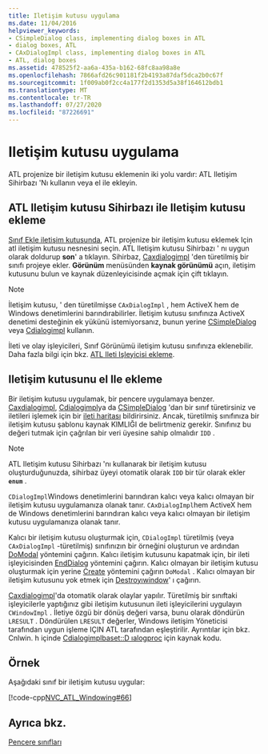 ```yaml
---
title: Iletişim kutusu uygulama
ms.date: 11/04/2016
helpviewer_keywords:
- CSimpleDialog class, implementing dialog boxes in ATL
- dialog boxes, ATL
- CAxDialogImpl class, implementing dialog boxes in ATL
- ATL, dialog boxes
ms.assetid: 478525f2-aa6a-435a-b162-68fc8aa98a8e
ms.openlocfilehash: 7866afd26c901181f2b4193a87daf5dca2b0c67f
ms.sourcegitcommit: 1f009ab0f2cc4a177f2d1353d5a38f164612bdb1
ms.translationtype: MT
ms.contentlocale: tr-TR
ms.lasthandoff: 07/27/2020
ms.locfileid: "87226691"
---
```

# <a name="implementing-a-dialog-box"></a>Iletişim kutusu uygulama

ATL projenize bir iletişim kutusu eklemenin iki yolu vardır: ATL Iletişim Sihirbazı 'Nı kullanın veya el ile ekleyin.

## <a name="adding-a-dialog-box-with-the-atl-dialog-wizard"></a>ATL Iletişim kutusu Sihirbazı ile Iletişim kutusu ekleme

[Sınıf Ekle iletişim kutusunda](../ide/add-class-dialog-box.md), ATL projenize bir iletişim kutusu eklemek Için atl iletişim kutusu nesnesini seçin. ATL Iletişim kutusu Sihirbazı ' nı uygun olarak doldurup **son**' a tıklayın. Sihirbaz, [Caxdialogimpl](../atl/reference/caxdialogimpl-class.md) 'den türetilmiş bir sınıfı projeye ekler. **Görünüm** menüsünden **kaynak görünümü** açın, iletişim kutusunu bulun ve kaynak düzenleyicisinde açmak için çift tıklayın.

> [!NOTE]
> İletişim kutusu, ' den türetilmişse `CAxDialogImpl` , hem ActiveX hem de Windows denetimlerini barındırabilirler. İletişim kutusu sınıfınıza ActiveX denetimi desteğinin ek yükünü istemiyorsanız, bunun yerine [CSimpleDialog](../atl/reference/csimpledialog-class.md) veya [Cdialogimpl](../atl/reference/cdialogimpl-class.md) kullanın.

İleti ve olay işleyicileri, Sınıf Görünümü iletişim kutusu sınıfınıza eklenebilir. Daha fazla bilgi için bkz. [ATL Ileti Işleyicisi ekleme](../atl/adding-an-atl-message-handler.md).

## <a name="adding-a-dialog-box-manually"></a>Iletişim kutusunu el Ile ekleme

Bir iletişim kutusu uygulamak, bir pencere uygulamaya benzer. [Caxdialogimpl](../atl/reference/caxdialogimpl-class.md), [Cdialogimpl](../atl/reference/cdialogimpl-class.md)ya da [CSimpleDialog](../atl/reference/csimpledialog-class.md) 'dan bir sınıf türetirsiniz ve iletileri işlemek için bir [ileti haritası](../atl/message-maps-atl.md) bildirirsiniz. Ancak, türetilmiş sınıfınıza bir iletişim kutusu şablonu kaynak KIMLIĞI de belirtmeniz gerekir. Sınıfınız bu değeri tutmak için çağrılan bir veri üyesine sahip olmalıdır `IDD` .

> [!NOTE]
> ATL Iletişim kutusu Sihirbazı 'nı kullanarak bir iletişim kutusu oluşturduğunuzda, sihirbaz üyeyi otomatik olarak `IDD` bir tür olarak ekler **`enum`** .

`CDialogImpl`Windows denetimlerini barındıran kalıcı veya kalıcı olmayan bir iletişim kutusu uygulamanıza olanak tanır. `CAxDialogImpl`hem ActiveX hem de Windows denetimlerini barındıran kalıcı veya kalıcı olmayan bir iletişim kutusu uygulamanıza olanak tanır.

Kalıcı bir iletişim kutusu oluşturmak için, `CDialogImpl` türetilmiş (veya `CAxDialogImpl` -türetilmiş) sınıfınızın bir örneğini oluşturun ve ardından [DoModal](../atl/reference/cdialogimpl-class.md#domodal) yöntemini çağırın. Kalıcı iletişim kutusunu kapatmak için, bir ileti işleyicisinden [EndDialog](../atl/reference/cdialogimpl-class.md#enddialog) yöntemini çağırın. Kalıcı olmayan bir iletişim kutusu oluşturmak için yerine [Create](../atl/reference/cdialogimpl-class.md#create) yöntemini çağırın `DoModal` . Kalıcı olmayan bir iletişim kutusunu yok etmek için [Destroyıwindow](../atl/reference/cdialogimpl-class.md#destroywindow)' ı çağırın.

[Caxdialogimpl](../atl/reference/caxdialogimpl-class.md)'da otomatik olarak olaylar yapılır. Türetilmiş bir sınıftaki işleyicilerle yaptığınız gibi iletişim kutusunun ileti işleyicilerini uygulayın `CWindowImpl` . İletiye özgü bir dönüş değeri varsa, bunu olarak döndürün `LRESULT` . Döndürülen `LRESULT` değerler, Windows iletişim Yöneticisi tarafından uygun işleme IÇIN ATL tarafından eşleştirilir. Ayrıntılar için bkz. Cnlwin. h içinde [Cdialogimplbaset::D ıalogproc](../atl/reference/cdialogimpl-class.md#dialogproc) için kaynak kodu.

## <a name="example"></a>Örnek

Aşağıdaki sınıf bir iletişim kutusu uygular:

[!code-cpp[NVC_ATL_Windowing#66](../atl/codesnippet/cpp/implementing-a-dialog-box_1.h)]

## <a name="see-also"></a>Ayrıca bkz.

[Pencere sınıfları](../atl/atl-window-classes.md)
